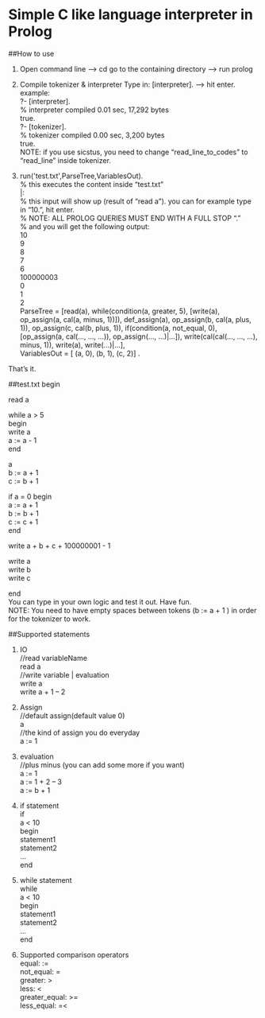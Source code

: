 Simple C like language interpreter in Prolog
============================================

##How to use
1. Open command line —> cd go to the containing directory —> run prolog

2. Compile tokenizer & interpreter
Type in: [interpreter]. —> hit enter.  
example:  
?- [interpreter].  
% interpreter compiled 0.01 sec, 17,292 bytes  
true.  
?- [tokenizer].  
% tokenizer compiled 0.00 sec, 3,200 bytes  
true.  
NOTE: if you use sicstus, you need to change “read_line_to_codes” to “read_line” inside tokenizer.  

3. run('test.txt',ParseTree,VariablesOut).  
% this executes the content inside “test.txt”  
|:  
% this input will show up (result of “read a”). you can for example type in “10.”, hit enter.  
% NOTE: ALL PROLOG QUERIES MUST END WITH A FULL STOP “.”  
% and you will get the following output:  
10  
9  
8  
7  
6  
100000003  
0  
1  
2  
ParseTree = [read(a), while(condition(a, greater, 5), [write(a), op_assign(a, cal(a, minus, 1))]), def_assign(a), op_assign(b, cal(a, plus, 1)), op_assign(c, cal(b, plus, 1)), if(condition(a, not_equal, 0), [op_assign(a, cal(..., ..., ...)), op_assign(..., ...)|...]), write(cal(cal(..., ..., ...), minus, 1)), write(a), write(...)|...],  
VariablesOut = [ (a, 0), (b, 1), (c, 2)] .  

That’s it.  

##test.txt
begin  
  
read a  
  
while a > 5  
begin  
write a  
a := a - 1  
end  
  
a  
b := a + 1  
c := b + 1  
  
if a \= 0 
begin  
a := a + 1  
b := b + 1  
c := c + 1  
end  
  
write a + b + c + 100000001 - 1  
  
write a  
write b  
write c  
  
end  
You can type in your own logic and test it out. Have fun.  
NOTE: You need to have empty spaces between tokens (b := a + 1 ) in order for the tokenizer to work.  

##Supported statements

1. IO  
//read variableName  
read a  
//write variable | evaluation  
write a  
write a + 1 – 2  

2. Assign  
//default assign(default value 0)  
a  
//the kind of assign you do everyday  
a := 1  

3. evaluation  
//plus minus (you can add some more if you want)  
a := 1  
a := 1 + 2 – 3  
a := b + 1  

4. if statement  
if  
a < 10  
begin  
statement1  
statement2  
...  
end  


5. while statement  
while  
a < 10  
begin  
statement1  
statement2  
...  
end  

6. Supported comparison operators  
equal: :=  
not_equal: \=  
greater: >  
less: <  
greater_equal: >=  
less_equal: =<  
